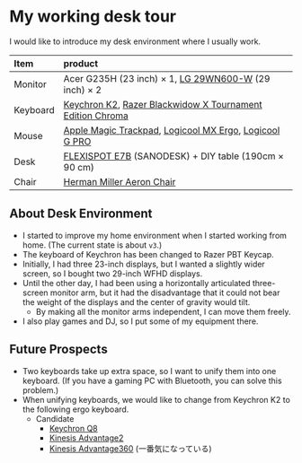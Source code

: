 # My working desk tour


I would like to introduce my desk environment where I usually work.

<!--more-->

| Item     | product                                                                                                                                 |
| :------- | :-------------------------------------------------------------------------------------------------------------------------------------- |
| Monitor  | Acer G235H (23 inch) × 1, [LG 29WN600-W](https://amzn.to/3D80RHB) (29 inch) × 2                                                         |
| Keyboard | [Keychron K2](https://amzn.to/3SsYJzT), [Razer Blackwidow X Tournament Edition Chroma](https://amzn.to/3f6ja83)                         |
| Mouse    | [Apple Magic Trackpad](https://amzn.to/3FdNcRP), [Logicool MX Ergo](https://amzn.to/3SHd0co), [Logicool G PRO](https://amzn.to/3SHdejK) |
| Desk     | [FLEXISPOT E7B](https://amzn.to/3NaQXJN) (SANODESK) + DIY table (190cm × 90 cm)                                                         |
| Chair    | [Herman Miller Aeron Chair](https://amzn.to/3stq22e)                                                                                    |

## About Desk Environment

- I started to improve my home environment when I started working from home. (The current state is about `v3`.)
- The keyboard of Keychron has been changed to Razer PBT Keycap.
- Initially, I had three 23-inch displays, but I wanted a slightly wider screen, so I bought two 29-inch WFHD displays.
- Until the other day, I had been using a horizontally articulated three-screen monitor arm, but it had the disadvantage that it could not bear the weight of the displays and the center of gravity would tilt.
  - By making all the monitor arms independent, I can move them freely.
- I also play games and DJ, so I put some of my equipment there.

## Future Prospects

- Two keyboards take up extra space, so I want to unify them into one keyboard. (If you have a gaming PC with Bluetooth, you can solve this problem.)
- When unifying keyboards, we would like to change from Keychron K2 to the following ergo keyboard.
  - Candidate
    - [Keychron Q8](https://keychron.jp/products/keychron-q8-alice-layout-qmk-custom-mechanical-keyboard)
    - [Kinesis Advantage2](https://www.amazon.co.jp/Kinesis-KB600-Advantage-2%E3%82%A8%E3%83%AB%E3%82%B4%E3%83%8E%E3%83%9F%E3%83%83%E3%82%AF%E3%82%AD%E3%83%BC%E3%83%9C%E3%83%BC%E3%83%89%EF%BC%88KB600%EF%BC%89/dp/B01KR1C5PY?&linkCode=sl1&tag=m0rer003-22&linkId=02ebb6d054a28526d807573d9b275a04&language=ja_JP&ref_=as_li_ss_tl)
    - [Kinesis Advantage360](https://kinesis-ergo.com/keyboards/advantage360/) (一番気になっている)

